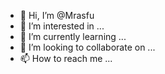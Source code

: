- 👋 Hi, I’m @Mrasfu
- 👀 I’m interested in ...
- 🌱 I’m currently learning ...
- 💞️ I’m looking to collaborate on ...
- 📫 How to reach me ...

<!---
Mrasfu/Mrasfu is a ✨ special ✨ repository because its `README.md` (this file) appears on your GitHub profile.
You can click the Preview link to take a look at your changes.
--->
